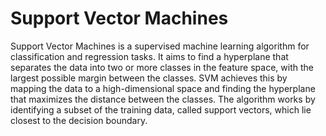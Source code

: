 # Support Vector Machines

Support Vector Machines is a supervised machine learning algorithm for classification and regression tasks. It aims to find a hyperplane that separates the data into two or more classes in the feature space, with the largest possible margin between the classes. SVM achieves this by mapping the data to a high-dimensional space and finding the hyperplane that maximizes the distance between the classes. The algorithm works by identifying a subset of the training data, called support vectors, which lie closest to the decision boundary. 
